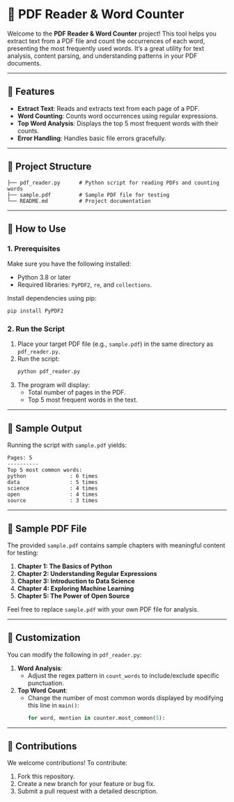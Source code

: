 # 📖 PDF Reader & Word Counter

Welcome to the **PDF Reader & Word Counter** project! This tool helps you extract text from a PDF file and count the occurrences of each word, presenting the most frequently used words. It’s a great utility for text analysis, content parsing, and understanding patterns in your PDF documents.

---

## 🔧 Features
- **Extract Text**: Reads and extracts text from each page of a PDF.
- **Word Counting**: Counts word occurrences using regular expressions.
- **Top Word Analysis**: Displays the top 5 most frequent words with their counts.
- **Error Handling**: Handles basic file errors gracefully.

---

## 📂 Project Structure
```
├── pdf_reader.py      # Python script for reading PDFs and counting words
├── sample.pdf         # Sample PDF file for testing
└── README.md          # Project documentation
```

---

## 🚀 How to Use

### 1. **Prerequisites**
Make sure you have the following installed:
- Python 3.8 or later
- Required libraries: `PyPDF2`, `re`, and `collections`.

Install dependencies using pip:
```bash
pip install PyPDF2
```

### 2. **Run the Script**
1. Place your target PDF file (e.g., `sample.pdf`) in the same directory as `pdf_reader.py`.
2. Run the script:
   ```bash
   python pdf_reader.py
   ```
3. The program will display:
   - Total number of pages in the PDF.
   - Top 5 most frequent words in the text.

---

## 🧪 Sample Output
Running the script with `sample.pdf` yields:
```
Pages: 5
----------
Top 5 most common words:
python              : 6 times
data                : 5 times
science             : 4 times
open                : 4 times
source              : 3 times
```

---

## 📝 Sample PDF File
The provided `sample.pdf` contains sample chapters with meaningful content for testing:
1. **Chapter 1: The Basics of Python**
2. **Chapter 2: Understanding Regular Expressions**
3. **Chapter 3: Introduction to Data Science**
4. **Chapter 4: Exploring Machine Learning**
5. **Chapter 5: The Power of Open Source**

Feel free to replace `sample.pdf` with your own PDF file for analysis.

---

## 📂 Customization
You can modify the following in `pdf_reader.py`:
1. **Word Analysis**:
   - Adjust the regex pattern in `count_words` to include/exclude specific punctuation.
2. **Top Word Count**:
   - Change the number of most common words displayed by modifying this line in `main()`:
     ```python
     for word, mention in counter.most_common(5):
     ```

---


## 🤝 Contributions
We welcome contributions! To contribute:
1. Fork this repository.
2. Create a new branch for your feature or bug fix.
3. Submit a pull request with a detailed description.
